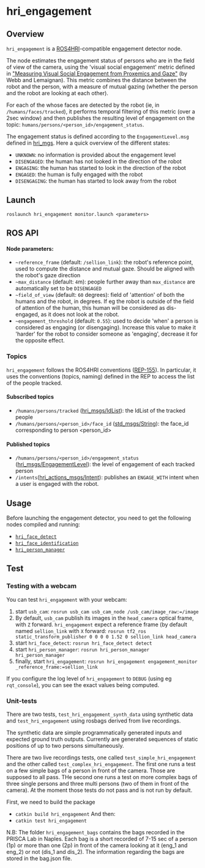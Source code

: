 hri_engagement
==============


Overview
--------

`hri_engagement` is a [ROS4HRI](https://wiki.ros.org/hri)-compatible 
engagement detector node.

The node estimates the engagement status of persons who are in the field of view
of the camera, using the 'visual social engagement' metric defined in
["Measuring Visual Social Engagement from Proxemics and
Gaze"](https://doi.org/10.1109/RO-MAN53752.2022.9900801) (by Webb and
Lemaignan).  This metric combines the distance between the robot and the person,
with a measure of mutual gazing (whether the person and the robot are looking at
each other).


For each of the whose faces are detected by the robot (ie, in
`/humans/faces/tracked`), it performs temporal filtering of this metric
(over a 2sec window) and then publishes the resulting level of engagement on the
topic: `humans/persons/<person_id>/engagement_status`.

The engagement status is defined according to the `EngagementLevel.msg` defined
in
[hri_mgs](https://github.com/ros4hri/hri_msgs/blob/master/msg/EngagementLevel.msg).
Here a quick overview of the different states:

- `UNKNOWN`: no information is provided about the engagement level
- `DISENGAGED`: the human has not looked in the direction of the robot
- `ENGAGING`: the human has started to look in the direction of the robot
- `ENGAGED`: the human is fully engaged with the robot
- `DISENGAGING`: the human has started to look away from the robot


Launch
------

`roslaunch hri_engagement monitor.launch <parameters>`


ROS API
-------

#### Node parameters:

- `~reference_frame` (default: `/sellion_link`): the robot's reference point,
  used to compute the distance and mutual gaze. Should be aligned with the
  robot's gaze direction
- `~max_distance` (default: `4`m): people further away than `max_distance` are
  automatically set to be `DISENGAGED`
- `~field_of_view` (default: `60` degrees): field of 'attention' of both the
  humans and the robot, in degrees. If eg the robot is outside of the field of
  attention of the human, this human will be considered as dis-engaged, as it
  does not look at the robot.
- `~engagement_threshold` (default: `0.55`): used to decide 'when' a person is
  considered as engaging (or disengaging). Increase this value to make it
  'harder' for the robot to consider someone as 'engaging', decrease it for the
  opposite effect.

### Topics

`hri_engagement` follows the ROS4HRI conventions ([REP-155](https://www.ros.org/reps/rep-0155.html)). 
In particular, it uses the conventions (topics, naming) defined in the REP to access the list of the people tracked.

#### Subscribed topics

- `/humans/persons/tracked`
  ([hri_msgs/IdList](https://gitlab/ros4hri/hri_msgs/-/blob/master/msg/IdsList.msg)):
  the IdList of the tracked people 
- `/humans/persons/<person_id>/face_id`
  ([std_msgs/String](https://docs.ros.org/en/api/std_msgs/html/msg/String.html)):
  the face_id corresponding to person <person_id>

#### Published topics

- `/humans/persons/<person_id>/engagement_status`
  ([hri_msgs/EngagementLevel](https://github.com/ros4hri/hri_msgs/blob/master/msg/EngagementLevel.msg)):
  the level of engagement of each tracked person
- `/intents`([hri_actions_msgs/Intent](https://github.com/ros4hri/hri_actions_msgs/blob/main/msg/Intent.msg)): 
  publishes an `ENGAGE_WITH` intent when a user is engaged with the robot.

Usage
------

Before launching the engagement detector, you need to get the following nodes
compiled and running:

- [`hri_face_detect`](https://github.com/ros4hri/hri_face_detect/)
- [`hri_face_identification`](https://gitlab/ros4hri/hri_face_identification)
- [`hri_person_manager`](https://github.com/ros4hri/hri_person_manager)

Test
------

### Testing with a webcam

You can test `hri_engagement` with your webcam:

1. start `usb_cam`: `rosrun usb_cam usb_cam_node /usb_cam/image_raw:=/image`
2. By default, `usb_cam` publish its images in the `head_camera` optical frame,
   with `Z` forward. `hri_engagement` expect a reference frame (by default named
   `sellion_link` with `X` forward: `rosrun tf2_ros static_transform_publisher 0
   0 0 0 1.52 0 sellion_link head_camera`
3. start `hri_face_detect`: `rosrun hri_face_detect detect`
4. start `hri_person_manager`: `rosrun hri_person_manager hri_person_manager`
5. finally, start `hri_engagement`: `rosrun hri_engagement engagement_monitor
   _reference_frame:=sellion_link`

If you configure the log level of `hri_engagement` to `DEBUG` (using eg
`rqt_console`), you can see the exact values being computed.

### Unit-tests

There are two tests, `test_hri_engagement_synth_data` using synthetic data and
`test_hri_engagement` using rosbags derived from live recordings.

The synthetic data are simple programmatically generated inputs and expected
ground truth outputs.  Currently are generated sequences of static positions of
up to two persons simultaneously.

There are two live recordings tests, one called `test_simple_hri_engagement` and
the other called `test_complex_hri_engagement`.  The first one runs a test on a
few simple bags of a person in front of the camera. Those are supposed to all
pass.  THe second one runs a test on more complex bags of three single persons
and three multi persons (two of them in front of the camera). At the moment
those tests do not pass and is not run by default.
 
First, we need to build the package 
- `catkin build hri_engagement` And then:
- `catkin test hri_engagement` 

N.B: The folder `hri_engagement_bags` contains the bags recorded in the PRISCA
Lab in Naples. Each bag is a short recorded of 7-15 sec of a person (1p) or more
than one (2p) in front of the camera looking at it (eng_1 and eng_2) or not
(dis_1 and dis_2). The information regarding the bags are stored in the bag.json
file.


